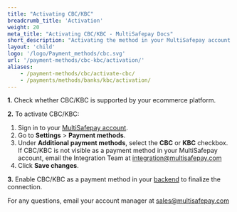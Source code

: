 ```yaml
---
title: "Activating CBC/KBC"
breadcrumb_title: 'Activation'
weight: 20
meta_title: "Activating CBC/KBC - MultiSafepay Docs"
short_description: "Activating the method in your MultiSafepay account and backend"
layout: 'child'
logo: '/logo/Payment_methods/cbc.svg'
url: '/payment-methods/cbc-kbc/activation/'
aliases: 
    - /payment-methods/cbc/activate-cbc/
    - /payments/methods/banks/kbc/activation/
---
```


**1.** Check whether CBC/KBC is supported by your ecommerce platform.

**2.** To activate CBC/KBC:

1. Sign in to your [MultiSafepay account](https://merchant.multisafepay.com).
2. Go to **Settings** > **Payment methods**.
3. Under **Additional payment methods**, select the **CBC** or **KBC** checkbox.  
    If CBC/KBC is not visible as a payment method in your MultiSafepay account, email the Integration Team at <integration@multisafepay.com>
3. Click **Save changes**.  

**3.** Enable CBC/KBC as a payment method in your [backend](/getting-started/glossary/#backend) to finalize the connection.

For any questions, email your account manager at <sales@multisafepay.com>



